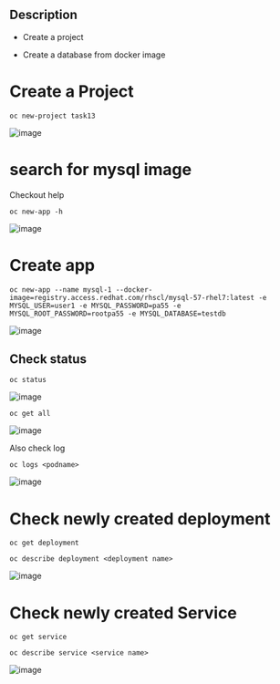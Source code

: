 Description
---
- Create a project 

- Create a database from docker image 

# Create a Project 
```
oc new-project task13
```
![image](https://user-images.githubusercontent.com/26741425/129456635-d3a7a59d-5efa-4b09-bb03-32a99e007751.png)

# search for mysql image 

Checkout help 
```
oc new-app -h
```
![image](https://user-images.githubusercontent.com/26741425/129456669-1be6495e-f85b-4668-aff3-74d43fff336a.png)


# Create app

```
oc new-app --name mysql-1 --docker-image=registry.access.redhat.com/rhscl/mysql-57-rhel7:latest -e MYSQL_USER=user1 -e MYSQL_PASSWORD=pa55 -e MYSQL_ROOT_PASSWORD=rootpa55 -e MYSQL_DATABASE=testdb
```

![image](https://user-images.githubusercontent.com/26741425/129456737-8b65e44b-7807-4f35-85e2-995fc45ffd24.png)


## Check status 

```
oc status
```
![image](https://user-images.githubusercontent.com/26741425/129456787-e66ab726-33cd-4aec-95e0-588aa5a313e2.png)

```
oc get all
```
![image](https://user-images.githubusercontent.com/26741425/129456750-e903ff51-a674-42e0-8c29-296e10e4716f.png)

Also check log

```
oc logs <podname>
```

![image](https://user-images.githubusercontent.com/26741425/129456764-a6eab1d1-c792-4825-92cb-9a1b204f9ca2.png)

# Check newly created deployment 

```
oc get deployment 
```

```
oc describe deployment <deployment name>
```

![image](https://user-images.githubusercontent.com/26741425/129456877-89b8a01f-186e-447c-85e3-9b714b9b41dc.png)


# Check newly created Service 

```
oc get service
```

```
oc describe service <service name>
```

![image](https://user-images.githubusercontent.com/26741425/129456832-74c7e257-9a90-4561-ba9b-81ac7549b2e8.png)
